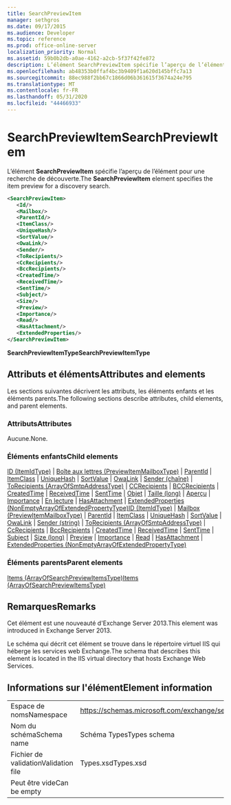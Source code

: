 ```yaml
---
title: SearchPreviewItem
manager: sethgros
ms.date: 09/17/2015
ms.audience: Developer
ms.topic: reference
ms.prod: office-online-server
localization_priority: Normal
ms.assetid: 59b0b2db-a0ae-4162-a2cb-5f37f42fe872
description: L’élément SearchPreviewItem spécifie l’aperçu de l’élément pour une recherche de découverte.
ms.openlocfilehash: ab48353b0ffaf4bc3b9409f1a620d145bffc7a13
ms.sourcegitcommit: 88ec988f2bb67c1866d06b361615f3674a24e795
ms.translationtype: MT
ms.contentlocale: fr-FR
ms.lasthandoff: 05/31/2020
ms.locfileid: "44466933"
---
```

# <a name="searchpreviewitem"></a><span data-ttu-id="9391f-103">SearchPreviewItem</span><span class="sxs-lookup"><span data-stu-id="9391f-103">SearchPreviewItem</span></span>

<span data-ttu-id="9391f-104">L’élément **SearchPreviewItem** spécifie l’aperçu de l’élément pour une recherche de découverte.</span><span class="sxs-lookup"><span data-stu-id="9391f-104">The **SearchPreviewItem** element specifies the item preview for a discovery search.</span></span> 
  
```XML
<SearchPreviewItem>
   <Id/>
   <Mailbox/>
   <ParentId/>
   <ItemClass/>
   <UniqueHash/>
   <SortValue/>
   <OwaLink/>
   <Sender/>
   <ToRecipients/>
   <CcRecipients/>
   <BccRecipients/>
   <CreatedTime/>
   <ReceivedTime/>
   <SentTime/>
   <Subject/>
   <Size/>
   <Preview/>
   <Importance/>
   <Read/>
   <HasAttachment/>
   <ExtendedProperties/>
</SearchPreviewItem>
```

 <span data-ttu-id="9391f-105">**SearchPreviewItemType**</span><span class="sxs-lookup"><span data-stu-id="9391f-105">**SearchPreviewItemType**</span></span>
## <a name="attributes-and-elements"></a><span data-ttu-id="9391f-106">Attributs et éléments</span><span class="sxs-lookup"><span data-stu-id="9391f-106">Attributes and elements</span></span>

<span data-ttu-id="9391f-107">Les sections suivantes décrivent les attributs, les éléments enfants et les éléments parents.</span><span class="sxs-lookup"><span data-stu-id="9391f-107">The following sections describe attributes, child elements, and parent elements.</span></span>
  
### <a name="attributes"></a><span data-ttu-id="9391f-108">Attributs</span><span class="sxs-lookup"><span data-stu-id="9391f-108">Attributes</span></span>

<span data-ttu-id="9391f-109">Aucune.</span><span class="sxs-lookup"><span data-stu-id="9391f-109">None.</span></span>
  
### <a name="child-elements"></a><span data-ttu-id="9391f-110">Éléments enfants</span><span class="sxs-lookup"><span data-stu-id="9391f-110">Child elements</span></span>

<span data-ttu-id="9391f-111">[ID (ItemIdType)](id-itemidtype.md)  |  [Boîte aux lettres (PreviewItemMailboxType)](mailbox-previewitemmailboxtype.md)  |  [ParentId](parentid.md)  |  [ItemClass](itemclass.md)  |  [UniqueHash](uniquehash.md)  |  [SortValue](sortvalue.md)  |  [OwaLink](owalink.md)  |  [Sender (chaîne)](sender-string.md)  |  [ToRecipients (ArrayOfSmtpAddressType)](torecipients-arrayofsmtpaddresstype.md)  |  [CCRecipients](ccrecipients.md)  |  [BCCRecipients](bccrecipients.md)  |  [CreatedTime](createdtime.md)  |  [ReceivedTime](receivedtime.md)  |  [SentTime](senttime.md)  |  [Objet](subject.md)  |  [Taille (long)](size-long.md)  |  [Aperçu](preview-ex15websvcsotherref.md)  |  [Importance](importance.md)  |  [En lecture](read.md)  |  [HasAttachment](hasattachment.md)  |  [ExtendedProperties (NonEmptyArrayOfExtendedPropertyType)](extendedproperties-nonemptyarrayofextendedpropertytype.md)</span><span class="sxs-lookup"><span data-stu-id="9391f-111">[ID (ItemIdType)](id-itemidtype.md) | [Mailbox (PreviewItemMailboxType)](mailbox-previewitemmailboxtype.md) | [ParentId](parentid.md) | [ItemClass](itemclass.md) | [UniqueHash](uniquehash.md) | [SortValue](sortvalue.md) | [OwaLink](owalink.md) | [Sender (string)](sender-string.md) | [ToRecipients (ArrayOfSmtpAddressType)](torecipients-arrayofsmtpaddresstype.md) | [CcRecipients](ccrecipients.md) | [BccRecipients](bccrecipients.md) | [CreatedTime](createdtime.md) | [ReceivedTime](receivedtime.md) | [SentTime](senttime.md) | [Subject](subject.md) | [Size (long)](size-long.md) | [Preview](preview-ex15websvcsotherref.md) | [Importance](importance.md) | [Read](read.md) | [HasAttachment](hasattachment.md) | [ExtendedProperties (NonEmptyArrayOfExtendedPropertyType)](extendedproperties-nonemptyarrayofextendedpropertytype.md)</span></span>
  
### <a name="parent-elements"></a><span data-ttu-id="9391f-112">Éléments parents</span><span class="sxs-lookup"><span data-stu-id="9391f-112">Parent elements</span></span>

[<span data-ttu-id="9391f-113">Items (ArrayOfSearchPreviewItemsType)</span><span class="sxs-lookup"><span data-stu-id="9391f-113">Items (ArrayOfSearchPreviewItemsType)</span></span>](items-arrayofsearchpreviewitemstype.md)
  
## <a name="remarks"></a><span data-ttu-id="9391f-114">Remarques</span><span class="sxs-lookup"><span data-stu-id="9391f-114">Remarks</span></span>

<span data-ttu-id="9391f-115">Cet élément est une nouveauté d'Exchange Server 2013.</span><span class="sxs-lookup"><span data-stu-id="9391f-115">This element was introduced in Exchange Server 2013.</span></span>
  
<span data-ttu-id="9391f-116">Le schéma qui décrit cet élément se trouve dans le répertoire virtuel IIS qui héberge les services web Exchange.</span><span class="sxs-lookup"><span data-stu-id="9391f-116">The schema that describes this element is located in the IIS virtual directory that hosts Exchange Web Services.</span></span>
  
## <a name="element-information"></a><span data-ttu-id="9391f-117">Informations sur l'élément</span><span class="sxs-lookup"><span data-stu-id="9391f-117">Element information</span></span>

|||
|:-----|:-----|
|<span data-ttu-id="9391f-118">Espace de noms</span><span class="sxs-lookup"><span data-stu-id="9391f-118">Namespace</span></span>  <br/> |https://schemas.microsoft.com/exchange/services/2006/types  <br/> |
|<span data-ttu-id="9391f-119">Nom du schéma</span><span class="sxs-lookup"><span data-stu-id="9391f-119">Schema name</span></span>  <br/> |<span data-ttu-id="9391f-120">Schéma Types</span><span class="sxs-lookup"><span data-stu-id="9391f-120">Types schema</span></span>  <br/> |
|<span data-ttu-id="9391f-121">Fichier de validation</span><span class="sxs-lookup"><span data-stu-id="9391f-121">Validation file</span></span>  <br/> |<span data-ttu-id="9391f-122">Types.xsd</span><span class="sxs-lookup"><span data-stu-id="9391f-122">Types.xsd</span></span>  <br/> |
|<span data-ttu-id="9391f-123">Peut être vide</span><span class="sxs-lookup"><span data-stu-id="9391f-123">Can be empty</span></span>  <br/> ||
   

